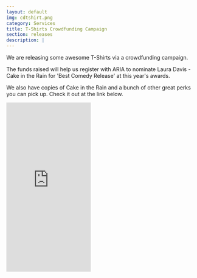 ```yaml
---
layout: default
img: cdtshirt.png
category: Services
title: T-Shirts Crowdfunding Campaign
section: releases
description: |
---
```

We are releasing some awesome T-Shirts via a crowdfunding campaign.

The funds raised will help us register with ARIA to nominate Laura Davis - Cake in the Rain for 'Best Comedy Release' at this year's awards.

We also have copies of Cake in the Rain and a bunch of other great perks you can pick up. Check it out at the link below.

<iframe src="https://www.indiegogo.com/project/register-chuckle-cabin-laura-davis-for-the-arias/embedded/18119750" width="222px" height="445px" frameborder="0" scrolling="no"></iframe>